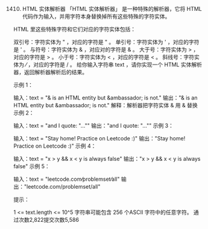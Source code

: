 1410. HTML 实体解析器
「HTML 实体解析器」 是一种特殊的解析器，它将 HTML 代码作为输入，并用字符本身替换掉所有这些特殊的字符实体。

HTML 里这些特殊字符和它们对应的字符实体包括：

双引号：字符实体为 &quot; ，对应的字符是 " 。
单引号：字符实体为 &apos; ，对应的字符是 ' 。
与符号：字符实体为 &amp; ，对应对的字符是 & 。
大于号：字符实体为 &gt; ，对应的字符是 > 。
小于号：字符实体为 &lt; ，对应的字符是 < 。
斜线号：字符实体为 &frasl; ，对应的字符是 / 。
给你输入字符串 text ，请你实现一个 HTML 实体解析器，返回解析器解析后的结果。

 

示例 1：

输入：text = "&amp; is an HTML entity but &ambassador; is not."
输出："& is an HTML entity but &ambassador; is not."
解释：解析器把字符实体 &amp; 用 & 替换
示例 2：

输入：text = "and I quote: &quot;...&quot;"
输出："and I quote: \"...\""
示例 3：

输入：text = "Stay home! Practice on Leetcode :)"
输出："Stay home! Practice on Leetcode :)"
示例 4：

输入：text = "x &gt; y &amp;&amp; x &lt; y is always false"
输出："x > y && x < y is always false"
示例 5：

输入：text = "leetcode.com&frasl;problemset&frasl;all"
输出："leetcode.com/problemset/all"
 

提示：

1 <= text.length <= 10^5
字符串可能包含 256 个ASCII 字符中的任意字符。
通过次数2,822提交次数5,586